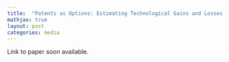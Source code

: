 ```yaml
---
title:  "Patents as Options: Estimating Technological Gains and Losses from International Environmental Agreements (Job Market Paper)"
mathjax: true
layout: post
categories: media
---
```


Link to paper soon available.
